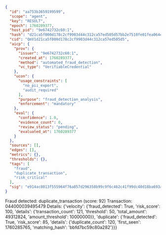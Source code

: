 ```json
{
  "id": "aa753b3659199599",
  "scope": "agent",
  "key": "RESULT",
  "epoch": 1760289377,
  "host_pid": "9e6742732c60:1",
  "hash": "d21ca5f000d178c2cf9903d44c312ca57ed505d57bb2e7510fe01fea064e9c0a",
  "cid": "QmV1d21ca5f000d178c2cf9903d44c312ca57ed505d5",
  "aicp": {
    "prov": {
      "issuer": "9e6742732c60:1",
      "created_at": 1760289377,
      "method": "automated_fraud_detection",
      "vc_type": "VerifiableCredential"
    },
    "ucon": {
      "usage_constraints": [
        "no_pii_export",
        "audit_required"
      ],
      "purpose": "fraud_detection_analysis",
      "enforcement": "mandatory"
    },
    "eval": {
      "confidence": 1.0,
      "evidence_count": 0,
      "review_status": "pending",
      "evaluated_at": 1760289377
    }
  },
  "sources": [],
  "edges": [],
  "metrics": {},
  "thresholds": {},
  "tags": [
    "fraud",
    "duplicate_transaction",
    "risk_critical"
  ],
  "sig": "e914ac8013f555964f76a857d296358b99c9f6c462c41f99dc40d18ba693aa0c"
}
```

Fraud detected: duplicate_transaction (score: 92)
Transaction: 044000039495479
Details: {'velocity': {'fraud_detected': True, 'risk_score': 100, 'details': {'transaction_count': 121, 'threshold': 50, 'total_amount': 49312824, 'amount_threshold': 10000000}}, 'duplicate': {'fraud_detected': True, 'risk_score': 85, 'details': {'duplicate_count': 120, 'first_seen': 1760285765, 'matching_hash': 'bbfd7bc59c80a282'}}}